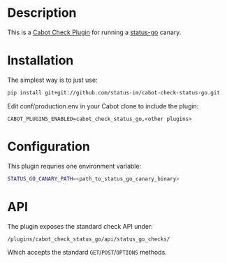 # Description

This is a [Cabot Check Plugin](https://cabotapp.com/dev/writing-check-plugins.html) for running a [status-go](https://github.com/status-im/status-go) canary.

# Installation

The simplest way is to just use:
```sh
pip install git+git://github.com/status-im/cabot-check-status-go.git
```
Edit conf/production.env in your Cabot clone to include the plugin:
```
CABOT_PLUGINS_ENABLED=cabot_check_status_go,<other plugins>
```

# Configuration

This plugin requries one environment variable:
```sh
STATUS_GO_CANARY_PATH=<path_to_status_go_canary_binary>
```

# API

The plugin exposes the standard check API under:
```
/plugins/cabot_check_status_go/api/status_go_checks/
```
Which accepts the standard `GET`/`POST`/`OPTIONS` methods.
